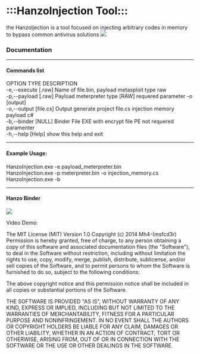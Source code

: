 <h1>:::HanzoInjection Tool:::</h1>
the HanzoIjection is a tool focused on injecting arbitrary codes in memory to bypass common antivirus solutions
<img src="https://dl.dropboxusercontent.com/u/97321327/HanzoInjetion/Screenshot_1.png"> 

<h3>Documentation</h3>

------------------------------------------
<h4><strong>Commands list</strong></h4>

 OPTION        TYPE       DESCRIPTION<br>
-e,--execute  [.raw]      Name of file.bin, payload metasploit type raw<br>
-p,--payload  [.raw]      Payload meterpreter type [RAW]  requered parameter -o [output]<br>
-o,--output   [file.cs]   Output generate project file.cs injection memory payload c#<br>
-b,--binder   [NULL]      Binder File  EXE  with encrypt file PE not requered paramenter<br>
-h,--help     [Help]      show this help and exit<br>

------------------------------------------

<h4><strong>Example Usage:</strong></h4>

HanzoInjection.exe -e payload_meterpreter.bin<br>
HanzoInjection.exe -p meterpreter.bin -o injection_memory.cs<br>
HanzoInjection.exe -b<br>

------------------------------------------
<h4><strong>Hanzo Binder</strong></h4>
<img src="https://dl.dropboxusercontent.com/u/97321327/HanzoInjetion/Screenshot_2.png"> 

Video Demo: 


The MIT License (MIT)
Version 1.0
Copyright (c) 2014 Mh4-(msfcd3r) 
Permission is hereby granted, free of charge, to any person obtaining a copy of
this software and associated documentation files (the "Software"), to deal in
the Software without restriction, including without limitation the rights to
use, copy, modify, merge, publish, distribute, sublicense, and/or sell copies of
the Software, and to permit persons to whom the Software is furnished to do so,
subject to the following conditions:

The above copyright notice and this permission notice shall be included in all
copies or substantial portions of the Software.

THE SOFTWARE IS PROVIDED "AS IS", WITHOUT WARRANTY OF ANY KIND, EXPRESS OR
IMPLIED, INCLUDING BUT NOT LIMITED TO THE WARRANTIES OF MERCHANTABILITY, FITNESS
FOR A PARTICULAR PURPOSE AND NONINFRINGEMENT. IN NO EVENT SHALL THE AUTHORS OR
COPYRIGHT HOLDERS BE LIABLE FOR ANY CLAIM, DAMAGES OR OTHER LIABILITY, WHETHER
IN AN ACTION OF CONTRACT, TORT OR OTHERWISE, ARISING FROM, OUT OF OR IN
CONNECTION WITH THE SOFTWARE OR THE USE OR OTHER DEALINGS IN THE SOFTWARE.
